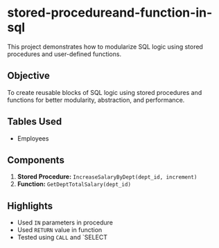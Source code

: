 # stored-procedureand-function-in-sql
This project demonstrates how to modularize SQL logic using stored procedures and user-defined functions. 

## Objective
To create reusable blocks of SQL logic using stored procedures and functions for better modularity, abstraction, and performance.

## Tables Used
- Employees

##  Components
1. **Stored Procedure:** `IncreaseSalaryByDept(dept_id, increment)`
2. **Function:** `GetDeptTotalSalary(dept_id)`

##  Highlights
- Used `IN` parameters in procedure
- Used `RETURN` value in function
- Tested using `CALL` and `SELECT
